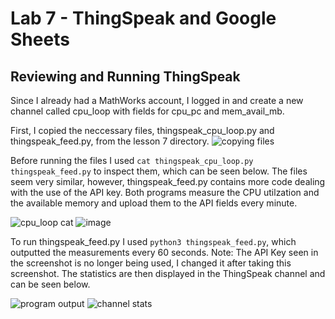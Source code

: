 # Lab 7 - ThingSpeak and Google Sheets

## Reviewing and Running ThingSpeak
Since I already had a MathWorks account, I logged in and create a new channel called cpu_loop with fields for cpu_pc and mem_avail_mb. 

First, I copied the neccessary files, thingspeak_cpu_loop.py and thingspeak_feed.py, from the lesson 7 directory.
![copying files](https://github.com/user-attachments/assets/72902351-57b3-41ad-b597-97e525f203e0)

Before running the files I used ```cat thingspeak_cpu_loop.py thingspeak_feed.py``` to inspect them, which can be seen below. The files seem very similar, however, thingspeak_feed.py contains more code dealing with the use of the API key. Both programs measure the CPU utilzation and the available memory and upload them to the API fields every minute.

![cpu_loop cat](https://github.com/user-attachments/assets/98e167cc-6978-40d4-8864-3247e8de90e0)
![image](https://github.com/user-attachments/assets/c49d02eb-8590-4b76-bc6c-4bad6181900a)

To run thingspeak_feed.py I used ```python3 thingspeak_feed.py```, which outputted the measurements every 60 seconds. Note: The API Key seen in the screenshot is no longer being used, I changed it after taking this screenshot. The statistics are then displayed in the ThingSpeak channel and can be seen below.

![program output](https://github.com/user-attachments/assets/3fa46adb-1e68-4a66-beb1-cb5e5fcea880)
![channel stats](https://github.com/user-attachments/assets/139ca5dd-7148-43cd-9558-1bcc2cc68200)
